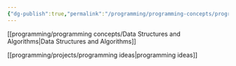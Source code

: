 ```yaml
---
{"dg-publish":true,"permalink":"/programming/programming-concepts/programming/"}
---
```


[[programming/programming concepts/Data Structures and Algorithms\|Data Structures and Algorithms]]

[[programming/projects/programming ideas\|programming ideas]]